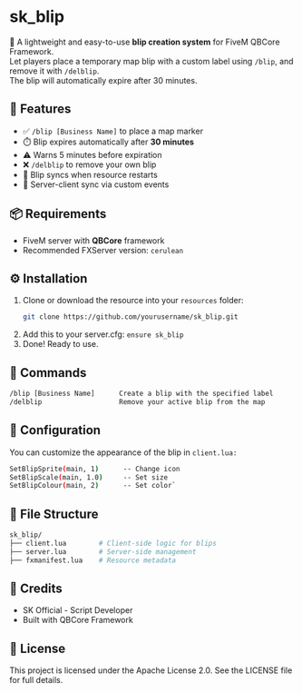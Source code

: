 # sk_blip

📍 A lightweight and easy-to-use **blip creation system** for FiveM QBCore Framework.  
Let players place a temporary map blip with a custom label using `/blip`, and remove it with `/delblip`.  
The blip will automatically expire after 30 minutes.

## 🚀 Features
- ✅ `/blip [Business Name]` to place a map marker
- ⏱️ Blip expires automatically after **30 minutes**
- ⚠️ Warns 5 minutes before expiration
- ❌ `/delblip` to remove your own blip
- 🔁 Blip syncs when resource restarts
- 📡 Server-client sync via custom events

## 📦 Requirements
- FiveM server with **QBCore** framework
- Recommended FXServer version: `cerulean`

## ⚙️ Installation
1. Clone or download the resource into your `resources` folder:
   ```bash
   git clone https://github.com/yourusername/sk_blip.git
2. Add this to your server.cfg: `ensure sk_blip`
3. Done! Ready to use.


## 💬 Commands
```bash
/blip [Business Name]      Create a blip with the specified label
/delblip                   Remove your active blip from the map
```

## 🎨 Configuration
You can customize the appearance of the blip in `client.lua:`
```bash
SetBlipSprite(main, 1)      -- Change icon
SetBlipScale(main, 1.0)     -- Set size
SetBlipColour(main, 2)      -- Set color`
```

## 📁 File Structure
```bash
sk_blip/
├── client.lua        # Client-side logic for blips
├── server.lua        # Server-side management
├── fxmanifest.lua    # Resource metadata
```

## 👤 Credits
- SK Official - Script Developer
- Built with QBCore Framework

## 📜 License
This project is licensed under the Apache License 2.0.
See the LICENSE file for full details.
